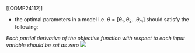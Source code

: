 [[COMP24112]]

- the optimal parameters in a model i.e. $\theta = [\theta_1, \theta_2 ... \theta_m]$ should satisfy the following:

*Each partial derivative of the objective function with respect to each input variable should be set as zero*
![](https://i.imgur.com/QiYXjLk.png)
